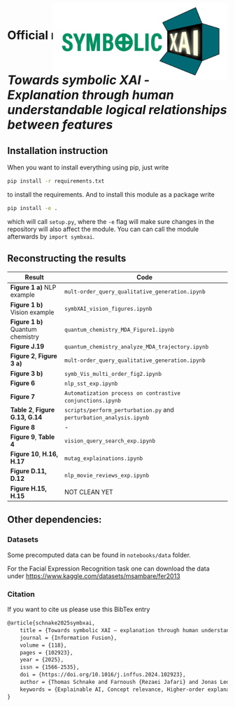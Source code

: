 



<span style="font-size:1.9em;"><b>Official repository of the paper</b></span> <div align="right">  <img src="25_0606_SymbolicXAI_HI__COLOUR_transparentBG.png" width="400" style="margin-top:-120px; margin-bottom:-60px;"/>
</div>

#  *Towards symbolic XAI - <br>Explanation through human understandable logical relationships between features* 



## Installation instruction
When you want to install everything using pip, just write
```bash
pip install -r requirements.txt
```
to install the requirements. And to install this module as a package write
```bash
pip install -e .
```
which will call `setup.py`, where the `-e` flag will make sure changes in the repository will also affect the module. You can can call the module afterwards by `import symbxai`. 

## Reconstructing the results

| Result                             | Code                                                   |
|-------------------------------------|--------------------------------------------------------|
| **Figure 1 a)** NLP example        | `mult-order_query_qualitative_generation.ipynb`       |
| **Figure 1 b)** Vision example     | `symbXAI_vision_figures.ipynb`                        |
| **Figure 1 b)** Quantum chemistry  | `quantum_chemistry_MDA_Figure1.ipynb`                 |
| **Figure J.19**                    | `quantum_chemistry_analyze_MDA_trajectory.ipynb`      |
| **Figure 2**, **Figure 3 a)**       | `mult-order_query_qualitative_generation.ipynb`       |
| **Figure 3 b)**                     | `symb_Vis_multi_order_fig2.ipynb`                     |
| **Figure 6**                        | `nlp_sst_exp.ipynb`                                                  |
| **Figure 7**                        | `Automatization process on contrastive conjunctions.ipynb` |
| **Table 2**, **Figure G.13, G.14**  |  `scripts/perform_perturbation.py` and `perturbation_analysis.ipynb`|
| **Figure 8**                        | -                                                 |
| **Figure 9**, **Table 4**           | `vision_query_search_exp.ipynb`                                                    |
| **Figure 10**, **H.16, H.17**       | `mutag_explainations.ipynb`                          |
| **Figure D.11, D.12**               | `nlp_movie_reviews_exp.ipynb`                                                   |
| **Figure H.15, H.15**               | NOT CLEAN YET                                                   |


## Other dependencies:
### Datasets
Some precomputed data can be found in  `notebooks/data` folder.

For the Facial Expression Recognition task one can download the data under https://www.kaggle.com/datasets/msambare/fer2013


### Citation
If you want to cite us please use this BibTex entry
```LaTex
@article{schnake2025symbxai,
    title = {Towards symbolic XAI — explanation through human understandable logical relationships between features},
    journal = {Information Fusion},
    volume = {118},
    pages = {102923},
    year = {2025},
    issn = {1566-2535},
    doi = {https://doi.org/10.1016/j.inffus.2024.102923},
    author = {Thomas Schnake and Farnoush {Rezaei Jafari} and Jonas Lederer and Ping Xiong and Shinichi Nakajima and Stefan Gugler and Grégoire Montavon and Klaus-Robert Müller},
    keywords = {Explainable AI, Concept relevance, Higher-order explanation, Transformers, Graph neural networks, Symbolic AI},
}
```
